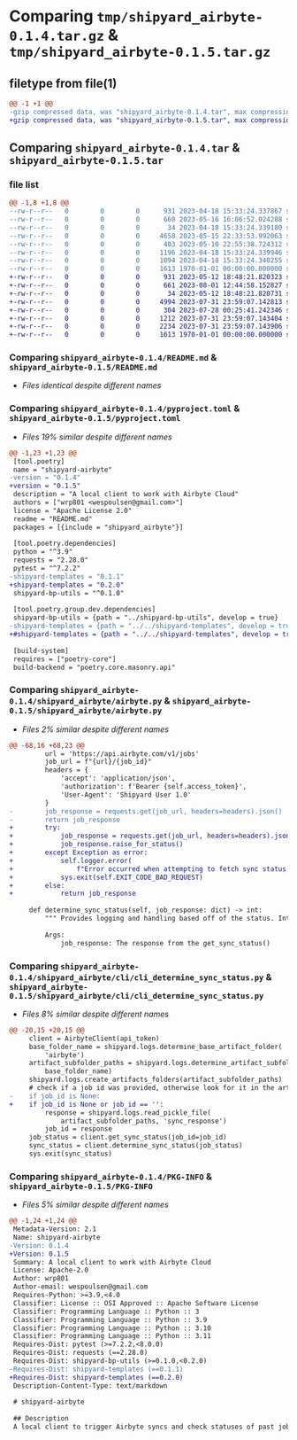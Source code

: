 # Comparing `tmp/shipyard_airbyte-0.1.4.tar.gz` & `tmp/shipyard_airbyte-0.1.5.tar.gz`

## filetype from file(1)

```diff
@@ -1 +1 @@
-gzip compressed data, was "shipyard_airbyte-0.1.4.tar", max compression
+gzip compressed data, was "shipyard_airbyte-0.1.5.tar", max compression
```

## Comparing `shipyard_airbyte-0.1.4.tar` & `shipyard_airbyte-0.1.5.tar`

### file list

```diff
@@ -1,8 +1,8 @@
--rw-r--r--   0        0        0      931 2023-04-18 15:33:24.337867 shipyard_airbyte-0.1.4/README.md
--rw-r--r--   0        0        0      660 2023-05-16 16:06:52.024288 shipyard_airbyte-0.1.4/pyproject.toml
--rw-r--r--   0        0        0       34 2023-04-18 15:33:24.339180 shipyard_airbyte-0.1.4/shipyard_airbyte/__init__.py
--rw-r--r--   0        0        0     4658 2023-05-15 22:33:53.992063 shipyard_airbyte-0.1.4/shipyard_airbyte/airbyte.py
--rw-r--r--   0        0        0      403 2023-05-10 22:55:38.724312 shipyard_airbyte-0.1.4/shipyard_airbyte/cli/authtest.py
--rw-r--r--   0        0        0     1196 2023-04-18 15:33:24.339946 shipyard_airbyte-0.1.4/shipyard_airbyte/cli/cli_determine_sync_status.py
--rw-r--r--   0        0        0     1094 2023-04-18 15:33:24.340255 shipyard_airbyte-0.1.4/shipyard_airbyte/cli/cli_trigger_sync.py
--rw-r--r--   0        0        0     1613 1970-01-01 00:00:00.000000 shipyard_airbyte-0.1.4/PKG-INFO
+-rw-r--r--   0        0        0      931 2023-05-12 18:48:21.820323 shipyard_airbyte-0.1.5/README.md
+-rw-r--r--   0        0        0      661 2023-08-01 12:44:58.152827 shipyard_airbyte-0.1.5/pyproject.toml
+-rw-r--r--   0        0        0       34 2023-05-12 18:48:21.820731 shipyard_airbyte-0.1.5/shipyard_airbyte/__init__.py
+-rw-r--r--   0        0        0     4994 2023-07-31 23:59:07.142813 shipyard_airbyte-0.1.5/shipyard_airbyte/airbyte.py
+-rw-r--r--   0        0        0      304 2023-07-28 00:25:41.242346 shipyard_airbyte-0.1.5/shipyard_airbyte/cli/authtest.py
+-rw-r--r--   0        0        0     1212 2023-07-31 23:59:07.143404 shipyard_airbyte-0.1.5/shipyard_airbyte/cli/cli_determine_sync_status.py
+-rw-r--r--   0        0        0     2234 2023-07-31 23:59:07.143906 shipyard_airbyte-0.1.5/shipyard_airbyte/cli/cli_trigger_sync.py
+-rw-r--r--   0        0        0     1613 1970-01-01 00:00:00.000000 shipyard_airbyte-0.1.5/PKG-INFO
```

### Comparing `shipyard_airbyte-0.1.4/README.md` & `shipyard_airbyte-0.1.5/README.md`

 * *Files identical despite different names*

### Comparing `shipyard_airbyte-0.1.4/pyproject.toml` & `shipyard_airbyte-0.1.5/pyproject.toml`

 * *Files 19% similar despite different names*

```diff
@@ -1,23 +1,23 @@
 [tool.poetry]
 name = "shipyard-airbyte"
-version = "0.1.4"
+version = "0.1.5"
 description = "A local client to work with Airbyte Cloud"
 authors = ["wrp801 <wespoulsen@gmail.com>"]
 license = "Apache License 2.0"
 readme = "README.md"
 packages = [{include = "shipyard_airbyte"}]
 
 [tool.poetry.dependencies]
 python = "^3.9"
 requests = "2.28.0"
 pytest = "^7.2.2"
-shipyard-templates = "0.1.1"
+shipyard-templates = "0.2.0"
 shipyard-bp-utils = "^0.1.0"
 
 [tool.poetry.group.dev.dependencies]
 shipyard-bp-utils = {path = "../shipyard-bp-utils", develop = true}
-shipyard-templates = {path = "../../shipyard-templates", develop = true}
+#shipyard-templates = {path = "../../shipyard-templates", develop = true}
 
 [build-system]
 requires = ["poetry-core"]
 build-backend = "poetry.core.masonry.api"
```

### Comparing `shipyard_airbyte-0.1.4/shipyard_airbyte/airbyte.py` & `shipyard_airbyte-0.1.5/shipyard_airbyte/airbyte.py`

 * *Files 2% similar despite different names*

```diff
@@ -68,16 +68,23 @@
         url = 'https://api.airbyte.com/v1/jobs'
         job_url = f"{url}/{job_id}"
         headers = {
             'accept': 'application/json',
             'authorization': f'Bearer {self.access_token}',
             'User-Agent': 'Shipyard User 1.0'
         }
-        job_response = requests.get(job_url, headers=headers).json()
-        return job_response
+        try:
+            job_response = requests.get(job_url, headers=headers).json()
+            job_response.raise_for_status()
+        except Exception as error:
+            self.logger.error(
+                f"Error occurred when attempting to fetch sync status. Check to see that the job id and api token are valid. Error: {error}")
+            sys.exit(self.EXIT_CODE_BAD_REQUEST)
+        else:
+            return job_response
 
     def determine_sync_status(self, job_response: dict) -> int:
         """ Provides logging and handling based off of the status. Intended to be used by the Shipyard Application only
 
         Args:
             job_response: The response from the get_sync_status()
```

### Comparing `shipyard_airbyte-0.1.4/shipyard_airbyte/cli/cli_determine_sync_status.py` & `shipyard_airbyte-0.1.5/shipyard_airbyte/cli/cli_determine_sync_status.py`

 * *Files 8% similar despite different names*

```diff
@@ -20,15 +20,15 @@
     client = AirbyteClient(api_token)
     base_folder_name = shipyard.logs.determine_base_artifact_folder(
         'airbyte')
     artifact_subfolder_paths = shipyard.logs.determine_artifact_subfolders(
         base_folder_name)
     shipyard.logs.create_artifacts_folders(artifact_subfolder_paths)
     # check if a job id was provided, otherwise look for it in the artifact folders
-    if job_id is None:
+    if job_id is None or job_id == '':
         response = shipyard.logs.read_pickle_file(
             artifact_subfolder_paths, 'sync_response')
         job_id = response
     job_status = client.get_sync_status(job_id=job_id)
     sync_status = client.determine_sync_status(job_status)
     sys.exit(sync_status)
```

### Comparing `shipyard_airbyte-0.1.4/PKG-INFO` & `shipyard_airbyte-0.1.5/PKG-INFO`

 * *Files 5% similar despite different names*

```diff
@@ -1,24 +1,24 @@
 Metadata-Version: 2.1
 Name: shipyard-airbyte
-Version: 0.1.4
+Version: 0.1.5
 Summary: A local client to work with Airbyte Cloud
 License: Apache-2.0
 Author: wrp801
 Author-email: wespoulsen@gmail.com
 Requires-Python: >=3.9,<4.0
 Classifier: License :: OSI Approved :: Apache Software License
 Classifier: Programming Language :: Python :: 3
 Classifier: Programming Language :: Python :: 3.9
 Classifier: Programming Language :: Python :: 3.10
 Classifier: Programming Language :: Python :: 3.11
 Requires-Dist: pytest (>=7.2.2,<8.0.0)
 Requires-Dist: requests (==2.28.0)
 Requires-Dist: shipyard-bp-utils (>=0.1.0,<0.2.0)
-Requires-Dist: shipyard-templates (==0.1.1)
+Requires-Dist: shipyard-templates (==0.2.0)
 Description-Content-Type: text/markdown
 
 # shipyard-airbyte
 
 ## Description 
 A local client to trigger Airbyte syncs and check statuses of past jobs
```

